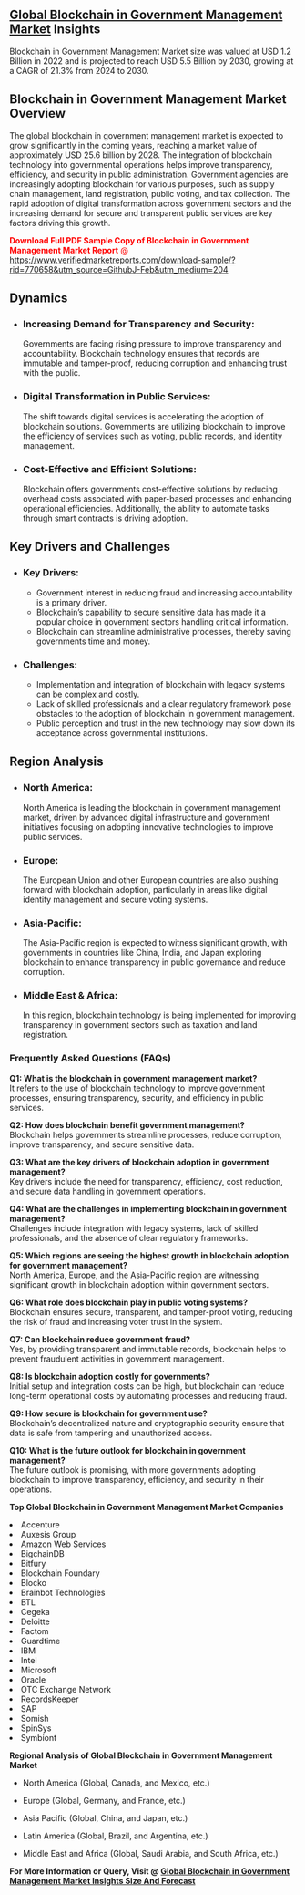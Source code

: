 <h2><a href="https://www.verifiedmarketreports.com/download-sample/?rid=770658&amp;utm_source=GithubJ&amp;utm_medium=204" target="_blank">Global Blockchain in Government Management Market</a> Insights</h2><p>Blockchain in Government Management Market size was valued at USD 1.2 Billion in 2022 and is projected to reach USD 5.5 Billion by 2030, growing at a CAGR of 21.3% from 2024 to 2030.</p><p> <h2>Blockchain in Government Management Market Overview</h2> <p>The global blockchain in government management market is expected to grow significantly in the coming years, reaching a market value of approximately USD 25.6 billion by 2028. The integration of blockchain technology into governmental operations helps improve transparency, efficiency, and security in public administration. Government agencies are increasingly adopting blockchain for various purposes, such as supply chain management, land registration, public voting, and tax collection. The rapid adoption of digital transformation across government sectors and the increasing demand for secure and transparent public services are key factors driving this growth.</p> <p><p><span class=""><span style="color: #ff0000;"><strong>Download Full PDF Sample Copy of Blockchain in Government Management Market Report</strong> @ </span><a href="https://www.verifiedmarketreports.com/download-sample/?rid=770658&amp;utm_source=GithubJ-Feb&amp;utm_medium=204" target="_blank">https://www.verifiedmarketreports.com/download-sample/?rid=770658&amp;utm_source=GithubJ-Feb&amp;utm_medium=204</a></span></p></p> <h2>Dynamics</h2> <ul> <li><h3>Increasing Demand for Transparency and Security:</h3> Governments are facing rising pressure to improve transparency and accountability. Blockchain technology ensures that records are immutable and tamper-proof, reducing corruption and enhancing trust with the public.</li> <li><h3>Digital Transformation in Public Services:</h3> The shift towards digital services is accelerating the adoption of blockchain solutions. Governments are utilizing blockchain to improve the efficiency of services such as voting, public records, and identity management.</li> <li><h3>Cost-Effective and Efficient Solutions:</h3> Blockchain offers governments cost-effective solutions by reducing overhead costs associated with paper-based processes and enhancing operational efficiencies. Additionally, the ability to automate tasks through smart contracts is driving adoption.</li> </ul> <h2>Key Drivers and Challenges</h2> <ul> <li><h3>Key Drivers:</h3> <ul> <li>Government interest in reducing fraud and increasing accountability is a primary driver.</li> <li>Blockchain’s capability to secure sensitive data has made it a popular choice in government sectors handling critical information.</li> <li>Blockchain can streamline administrative processes, thereby saving governments time and money.</li> </ul> </li> <li><h3>Challenges:</h3> <ul> <li>Implementation and integration of blockchain with legacy systems can be complex and costly.</li> <li>Lack of skilled professionals and a clear regulatory framework pose obstacles to the adoption of blockchain in government management.</li> <li>Public perception and trust in the new technology may slow down its acceptance across governmental institutions.</li> </ul> </li> </ul> <h2>Region Analysis</h2> <ul> <li><h3>North America:</h3> North America is leading the blockchain in government management market, driven by advanced digital infrastructure and government initiatives focusing on adopting innovative technologies to improve public services.</li> <li><h3>Europe:</h3> The European Union and other European countries are also pushing forward with blockchain adoption, particularly in areas like digital identity management and secure voting systems.</li> <li><h3>Asia-Pacific:</h3> The Asia-Pacific region is expected to witness significant growth, with governments in countries like China, India, and Japan exploring blockchain to enhance transparency in public governance and reduce corruption.</li> <li><h3>Middle East & Africa:</h3> In this region, blockchain technology is being implemented for improving transparency in government sectors such as taxation and land registration.</li> </ul> <h3>Frequently Asked Questions (FAQs)</h3> <p><strong>Q1: What is the blockchain in government management market?</strong><br>It refers to the use of blockchain technology to improve government processes, ensuring transparency, security, and efficiency in public services.</p> <p><strong>Q2: How does blockchain benefit government management?</strong><br>Blockchain helps governments streamline processes, reduce corruption, improve transparency, and secure sensitive data.</p> <p><strong>Q3: What are the key drivers of blockchain adoption in government management?</strong><br>Key drivers include the need for transparency, efficiency, cost reduction, and secure data handling in government operations.</p> <p><strong>Q4: What are the challenges in implementing blockchain in government management?</strong><br>Challenges include integration with legacy systems, lack of skilled professionals, and the absence of clear regulatory frameworks.</p> <p><strong>Q5: Which regions are seeing the highest growth in blockchain adoption for government management?</strong><br>North America, Europe, and the Asia-Pacific region are witnessing significant growth in blockchain adoption within government sectors.</p> <p><strong>Q6: What role does blockchain play in public voting systems?</strong><br>Blockchain ensures secure, transparent, and tamper-proof voting, reducing the risk of fraud and increasing voter trust in the system.</p> <p><strong>Q7: Can blockchain reduce government fraud?</strong><br>Yes, by providing transparent and immutable records, blockchain helps to prevent fraudulent activities in government management.</p> <p><strong>Q8: Is blockchain adoption costly for governments?</strong><br>Initial setup and integration costs can be high, but blockchain can reduce long-term operational costs by automating processes and reducing fraud.</p> <p><strong>Q9: How secure is blockchain for government use?</strong><br>Blockchain’s decentralized nature and cryptographic security ensure that data is safe from tampering and unauthorized access.</p> <p><strong>Q10: What is the future outlook for blockchain in government management?</strong><br>The future outlook is promising, with more governments adopting blockchain to improve transparency, efficiency, and security in their operations.</p> </p><p><strong>Top Global Blockchain in Government Management Market Companies</strong></p><div data-test-id=""><p><li>Accenture</li><li> Auxesis Group</li><li> Amazon Web Services</li><li> BigchainDB</li><li> Bitfury</li><li> Blockchain Foundary</li><li> Blocko</li><li> Brainbot Technologies</li><li> BTL</li><li> Cegeka</li><li> Deloitte</li><li> Factom</li><li> Guardtime</li><li> IBM</li><li> Intel</li><li> Microsoft</li><li> Oracle</li><li> OTC Exchange Network</li><li> RecordsKeeper</li><li> SAP</li><li> Somish</li><li> SpinSys</li><li> Symbiont</li></p><div><strong>Regional Analysis of&nbsp;Global Blockchain in Government Management Market</strong></div><ul><li dir="ltr"><p dir="ltr">North America&nbsp;(Global, Canada, and Mexico, etc.)</p></li><li dir="ltr"><p dir="ltr">Europe (Global, Germany, and France, etc.)</p></li><li dir="ltr"><p dir="ltr">Asia Pacific&nbsp;(Global, China, and Japan, etc.)</p></li><li dir="ltr"><p dir="ltr">Latin America&nbsp;(Global, Brazil, and Argentina, etc.)</p></li><li dir="ltr">Middle East and Africa&nbsp;(Global, Saudi Arabia, and South Africa, etc.)</li></ul><p><strong>For More Information or Query, Visit @&nbsp;</strong><strong><a href="https://www.verifiedmarketreports.com/product/blockchain-in-government-management-market/?utm_source=GithubJ&amp;utm_medium=204" target="_blank">Global Blockchain in Government Management Market Insights Size And Forecast</a></strong></p></div>
